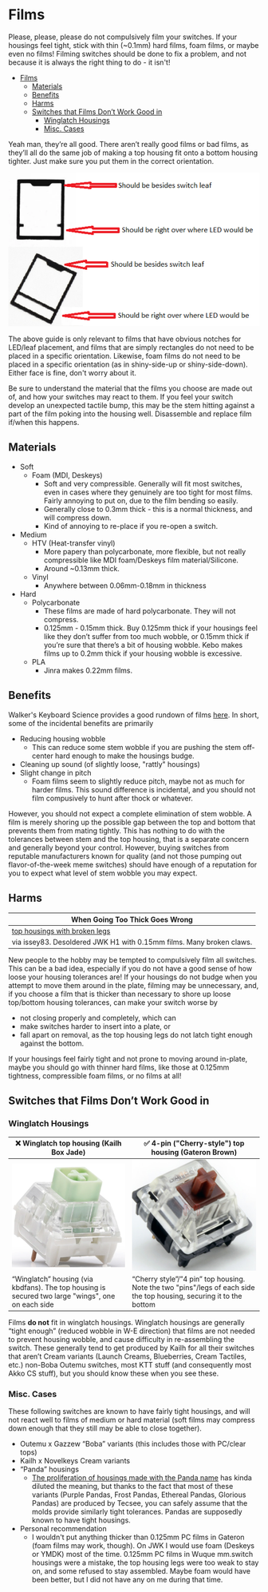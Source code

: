 # Films

Please, please, please do not compulsively film your switches. If your housings feel tight,
stick with thin (~0.1mm) hard films, foam films, or maybe even no films! Filming switches
should be done to fix a problem, and not because it is always the right thing to do - it isn't!

- [Films](#films)
  - [Materials](#materials)
  - [Benefits](#benefits)
  - [Harms](#harms)
  - [Switches that Films Don’t Work Good in](#switches-that-films-dont-work-good-in)
    - [Winglatch Housings](#winglatch-housings)
    - [Misc. Cases](#misc-cases)

Yeah man, they’re all good. There aren’t really good films or bad films, as they’ll all do the same job of making a top housing fit onto a bottom housing tighter. Just make sure you put them in the correct orientation.

![guide for alignment for films on a switch](images/films/filmalignment.png)

The above guide is only relevant to films that have obvious notches for LED/leaf placement, and films
that are simply rectangles do not need to be placed in a specific orientation. Likewise, foam films
do not need to be placed in a specific orientation (as in shiny-side-up or shiny-side-down). Either face
is fine, don't worry about it.

Be sure to understand the material that the films you choose are made out of, and how your switches may react to them.
If you feel your switch develop an unexpected tactile bump, this may be the stem hitting against a part of the film poking into the housing well. Disassemble and replace film if/when this happens.

## Materials

- Soft
  - Foam (MDI, Deskeys)
    - Soft and very compressible. Generally will fit most switches, even in cases where they genuinely are too tight for most films. Fairly annoying to put on, due to the film bending so easily.
    - Generally close to 0.3mm thick - this is a normal thickness, and will compress down.
    - Kind of annoying to re-place if you re-open a switch.
- Medium
  - HTV (Heat-transfer vinyl)
    - More papery than polycarbonate, more flexible, but not really compressible like MDI foam/Deskeys film material/Silicone.
    - Around ~0.13mm thick.
  - Vinyl
    - Anywhere between 0.06mm-0.18mm in thickness
- Hard
  - Polycarbonate
    - These films are made of hard polycarbonate. They will not compress.
    - 0.125mm - 0.15mm thick. Buy 0.125mm thick if your housings feel like they don’t suffer from too much wobble, or 0.15mm thick if you’re sure that there’s a bit of housing wobble. Kebo makes films up to 0.2mm thick if your housing wobble is excessive.
  - PLA
    - Jinra makes 0.22mm films.

## Benefits

Walker's Keyboard Science provides a good rundown of films [here](https://youtu.be/ndT_TTQLflI).
In short, some of the incidental benefits are primarily

* Reducing housing wobble
  * This can reduce some stem wobble if you are pushing the stem off-center hard enough to make the housings budge.
* Cleaning up sound (of slightly loose, "rattly" housings)
* Slight change in pitch
  * Foam films seem to slightly reduce pitch, maybe not as much for harder films. This sound difference
    is incidental, and you should not film compusively to hunt after thock or whatever.

However, you should not expect a complete elimination of stem wobble. A film is merely shoring up
the possible gap between the top and bottom that prevents them from mating tightly. This has nothing
to do with the tolerances between stem and the top housing, that is a separate concern and generally
beyond your control. However, buying switches from reputable manufacturers known for quality (and not
those pumping out flavor-of-the-week meme switches) should have enough of a reputation for you to expect
what level of stem wobble you may expect.

## Harms

| When Going Too Thick Goes Wrong                                      |
| -------------------------------------------------------------------- |
| [top housings with broken legs](images/films/too_thick.jpeg)         |
| via issey83. Desoldered JWK H1 with 0.15mm films. Many broken claws. |

New people to the hobby may be tempted to compulsively film all switches. This can be a bad idea,
especially if you do not have a good sense of how loose your housing tolerances are! If your housings
do not budge when you attempt to move them around in the plate, filming may be unnecessary, and, if
you choose a film that is thicker than necessary to shore up loose top/bottom housing tolerances, can
make your switch worse by

* not closing properly and completely, which can
* make switches harder to insert into a plate, or
* fall apart on removal, as the top housing legs do not latch tight enough against the bottom.

If your housings feel fairly tight and not prone to moving around in-plate, maybe you should go with
thinner hard films, like those at 0.125mm tightness, compressible foam films, or no films at all!

## Switches that Films Don’t Work Good in

### Winglatch Housings

| ❌ Winglatch top housing (Kailh Box Jade)                                                          | ✅ 4-pin ("Cherry-style") top housing (Gateron Brown)                                                                 |
| ------------------------------------------------------------------------------------------------- | -------------------------------------------------------------------------------------------------------------------- |
| ![Kailh Box Jade](images/films/kailhwinglatch.png)                                                      | ![Gateron Brown KS-9](images/switch_openers/gateronbrown.png)                                                                       |
| “Winglatch” housing (via kbdfans). The top housing is secured two large "wings", one on each side | “Cherry style”/”4 pin” top housing. Note the two "pins"/legs of each side the top housing, securing it to the bottom |

Films **do not** fit in winglatch housings. Winglatch housings are generally “tight enough” (reduced wobble in W-E direction) that films are not needed to prevent housing wobble, and cause difficulty in re-assembling the switch. These generally tend to get produced by Kailh for all their switches that aren’t Cream variants (Launch Creams, Blueberries, Cream Tactiles, etc.) non-Boba Outemu switches, most KTT stuff (and consequently most Akko CS stuff), but you should know these when you see these.

### Misc. Cases

These following switches are known to have fairly tight housings, and will not react well to films of medium or hard material (soft films may compress down enough that they still may be able to close together).

- Outemu x Gazzew “Boba” variants (this includes those with PC/clear tops)
- Kailh x Novelkeys Cream variants
- “Panda” housings
  - [The proliferation of housings made with the Panda name](https://www.theremingoat.com/blog/the-pandaverse) has kinda diluted the meaning, but thanks to the fact that most of these variants (Purple Pandas, Frost Pandas, Ethereal Pandas, Glorious Pandas) are produced by Tecsee, you can safely assume that the molds provide similarly tight tolerances. Pandas are supposedly known to have tight housings.
- Personal recommendation
  - I wouldn't put anything thicker than 0.125mm PC films in Gateron (foam films may work, though). On JWK I would use foam
    (Deskeys or YMDK) most of the time. 0.125mm PC films in Wuque mm.switch housings were a mistake, the top housing legs were
    too weak to stay on, and some refused to stay assembled. Maybe foam would have been better, but I did not have any on me
    during that time.
